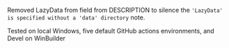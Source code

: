 Removed LazyData from field from DESCRIPTION to silence the 
`'LazyData' is specified without a 'data' directory` note.

Tested on local Windows, five default GitHub actions environments, and 
Devel on WinBuilder
